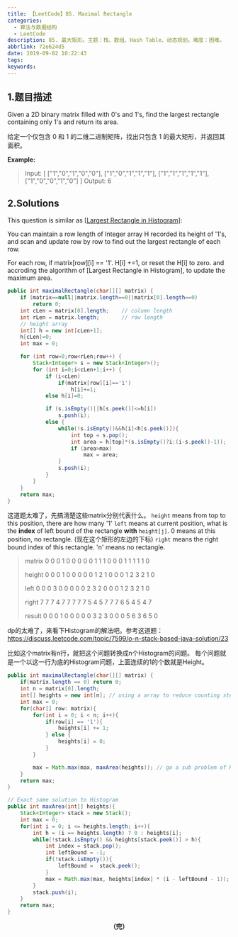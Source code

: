 ```yaml
---
title: 【LeetCode】85. Maximal Rectangle
categories:
  - 算法与数据结构
  - LeetCode
description: 85. 最大矩形。主题：栈、数组、Hash Table、动态规划。难度：困难。
abbrlink: 72e624d5
date: 2019-09-02 10:22:43
tags:
keywords:
---
```


## 1.题目描述

Given a 2D binary matrix filled with 0's and 1's, find the largest rectangle containing only 1's and return its area.

给定一个仅包含 0 和 1 的二维二进制矩阵，找出只包含 1 的最大矩形，并返回其面积。

**Example:**

> Input:
> [
>   ["1","0","1","0","0"],
>   ["1","0","1","1","1"],
>   ["1","1","1","1","1"],
>   ["1","0","0","1","0"]
> ]
> Output: 6

## 2.Solutions

This question is similar as [[Largest Rectangle in Histogram\]](http://oj.leetcode.com/problems/largest-rectangle-in-histogram/):

You can maintain a row length of Integer array H recorded its height of '1's, and scan and update row by row to find out the largest rectangle of each row.

For each row, if matrix[row][i] == '1'. H[i] +=1, or reset the H[i] to zero.
and accroding the algorithm of [Largest Rectangle in Histogram], to update the maximum area.

~~~java
public int maximalRectangle(char[][] matrix) {
    if (matrix==null||matrix.length==0||matrix[0].length==0)
        return 0;
    int cLen = matrix[0].length;    // column length
    int rLen = matrix.length;       // row length
    // height array 
    int[] h = new int[cLen+1];
    h[cLen]=0;
    int max = 0;

    for (int row=0;row<rLen;row++) {
        Stack<Integer> s = new Stack<Integer>();
        for (int i=0;i<cLen+1;i++) {
            if (i<cLen)
                if(matrix[row][i]=='1')
                    h[i]+=1;
            else h[i]=0;

            if (s.isEmpty()||h[s.peek()]<=h[i])
                s.push(i);
            else {
                while(!s.isEmpty()&&h[i]<h[s.peek()]){
                    int top = s.pop();
                    int area = h[top]*(s.isEmpty()?i:(i-s.peek()-1));
                    if (area>max)
                        max = area;
                }
                s.push(i);
            }
        }
    }
    return max;
}
~~~



这道题太难了，先搞清楚这些matrix分别代表什么。
`height` means from top to this position, there are how many '1'
`left` means at current position, what is the **index** of left bound of the rectangle **with** `height[j]`. 0 means at this position, no rectangle. (现在这个矩形的左边的下标)
`right` means the right bound index of this rectangle. 'n' means no rectangle.

> matrix
> 0 0 0 1 0 0 0
> 0 0 1 1 1 0 0
> 0 1 1 1 1 1 0
>
> height
> 0 0 0 1 0 0 0
> 0 0 1 2 1 0 0
> 0 1 2 3 2 1 0
>
> left
> 0 0 0 3 0 0 0
> 0 0 2 3 2 0 0
> 0 1 2 3 2 1 0
>
> right
> 7 7 7 4 7 7 7
> 7 7 5 4 5 7 7
> 7 6 5 4 5 4 7
>
> result
> 0 0 0 1 0 0 0
> 0 0 3 2 3 0 0
> 0 5 6 3 6 5 0

dp的太难了，来看下Histogram的解法吧。参考这道题：https://discuss.leetcode.com/topic/7599/o-n-stack-based-java-solution/23

比如这个matrix有n行，就把这个问题转换成n个Histogram的问题。
每个问题就是一个以这一行为底的Histogram问题，上面连续的1的个数就是Height。

~~~java
public int maximalRectangle(char[][] matrix) {
    if(matrix.length == 0) return 0;  
    int n = matrix[0].length;
    int[] heights = new int[n]; // using a array to reduce counting step of 1
    int max = 0;
    for(char[] row: matrix){
        for(int i = 0; i < n; i++){
            if(row[i] == '1'){
                heights[i] += 1;
            } else {
                heights[i] = 0;
            }
        }

        max = Math.max(max, maxArea(heights)); // go a sub problem of Histogram
    }
    return max;
}

// Exact same solution to Histogram
public int maxArea(int[] heights){
    Stack<Integer> stack = new Stack();
    int max = 0;
    for(int i = 0; i <= heights.length; i++){
        int h = (i == heights.length) ? 0 : heights[i];
        while(!stack.isEmpty() && heights[stack.peek()] > h){
            int index = stack.pop();
            int leftBound = -1;
            if(!stack.isEmpty()){
                leftBound =  stack.peek();
            }
            max = Math.max(max, heights[index] * (i - leftBound - 1));
        }
        stack.push(i);
    }
    return max;
}
~~~

<center><font style="font-weight:bold">（完）</font></center>